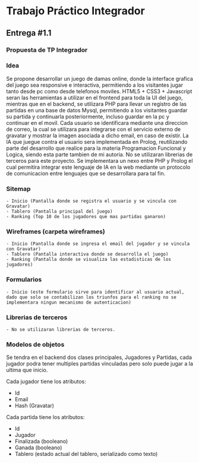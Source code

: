 # Trabajo Práctico Integrador

## Entrega #1.1
### Propuesta de TP Integrador

### Idea
Se propone desarrollar un juego de damas online, donde la interface grafica del juego sea responsive e interactiva, permitiendo a los visitantes jugar tanto desde pc como desde telefonos moviles.
HTML5 + CSS3 + Javascript seran las herramientas a utilizar en el frontend para toda la UI del juego, mientras que en el backend, se utilizara PHP para llevar un registro de las partidas en una base de datos Mysql, permitiendo a los visitantes guardar su partida y continuarla posteriormente, incluso guardar en la pc y continuar en el movil.
Cada usuario se identificara mediante una direccion de correo, la cual se utilizara para integrarse con el servicio externo de gravatar y mostrar la imagen asociada a dicho email, en caso de existir.
La IA que juegue contra el usuario sera implementada en Prolog, reutilizando parte del desarrollo que realice para la materia Programacion Funcional y Logica, siendo esta parte tambien de mi autoria.
No se utilizaran librerias de terceros para este proyecto.
Se implementara un nexo entre PHP y Prolog el cual permitira integrar este lenguaje de IA en la web mediante un protocolo de comunicacion entre lenguajes que se desarrollara para tal fin.

### Sitemap
	- Inicio (Pantalla donde se registra el usuario y se vincula con Gravatar)
	- Tablero (Pantalla principal del juego)
	- Ranking (Top 10 de los jugadores que mas partidas ganaron)
		
### Wireframes (carpeta wireframes)
	- Inicio (Pantalla donde se ingresa el email del jugador y se vincula con Gravatar)
	- Tablero (Pantalla interactiva donde se desarrolla el juego)
	- Ranking (Pantalla donde se visualiza las estadisticas de los jugadores)	
				
### Formularios
	- Inicio (este formulario sirve para identificar al usuario actual, dado que solo se contabilizan los triunfos para el ranking no se implementara ningun mecanismo de autenticacion)
	
### Librerias de terceros
	- No se utilizaran librerias de terceros.
		
### Modelos de objetos

Se tendra en el backend dos clases principales, Jugadores y Partidas, cada jugador podra tener multiples partidas vinculadas pero solo puede jugar a la ultima que inicio.

Cada jugador tiene los atributos:
- Id
- Email
- Hash (Gravatar)

Cada partida tiene los atributos:
- Id 
- Jugador
- Finalizada (booleano)
- Ganada (booleano)
- Tablero (estado actual del tablero, serializado como texto)